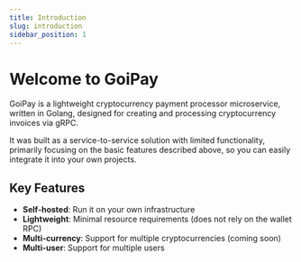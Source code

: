 ```yaml
---
title: Introduction
slug: introduction
sidebar_position: 1
---
```


# Welcome to GoiPay

GoiPay is a lightweight cryptocurrency payment processor microservice, written in Golang, designed for creating and processing cryptocurrency invoices via gRPC.

It was built as a service-to-service solution with limited functionality, primarily focusing on the basic features described above, so you can easily integrate it into your own projects.

## Key Features

- **Self-hosted**: Run it on your own infrastructure
- **Lightweight**: Minimal resource requirements (does not rely on the wallet RPC)
- **Multi-currency**: Support for multiple cryptocurrencies (coming soon)
- **Multi-user**: Support for multiple users
